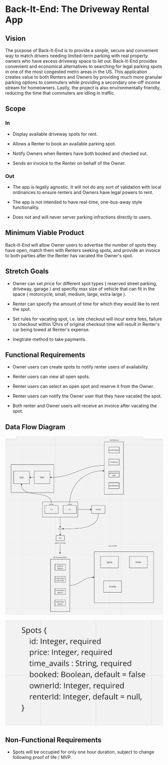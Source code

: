 # Back-It-End: The Driveway Rental App

## Vision

The purpose of Back-It-End is to provide a simple, secure and convenient way to match drivers needing limited-term parking with real property owners who have excess driveway space to let out. Back-It-End provides convenient and economical alternatives to searching for legal parking spots in one of the most congested metro areas in the US. This application creates value to both Renters and Owners by providing much more granular parking options to commuters while providing a secondary one-off income stream for homeowners. Lastly, the project is also environmentally friendly, reducing the time that commuters are idling in traffic.

## Scope

### In

* Display available driveway spots for rent.

* Allows a Renter to book an available parking spot.

* Notify Owners when Renters have both booked and checked out.

* Sends an invoice to the Renter on behalf of the Owner.

### Out

* The app is legally agnostic. It will not do any sort of validation with local ordinances to ensure renters and Owners have legal powers to rent.

* The app is not intended to have real-time, one-bus-away style functionality.

* Does not and will never server parking infractions directly to users.

## Minimum Viable Product

Back-It-End will allow Owner users to advertise the number of spots they have open, match them with Renters seeking spots, and provide an invoice to both parties after the Renter has vacated the Owner's spot.

## Stretch Goals

* Owner can set price for different spot types ( reserved street parking, driveway, garage ) and specifiy max size of vehicle that can fit in the space ( motorcycle, small, medium, large, extra large ).

* Renter can specify the amount of time for which they would like to rent the spot.

* Set rules for vacating spot, i.e. late checkout will incur extra fees, failure to checkout within 12hrs of original checkout time will result in Renter's car being towed at Renter's expense.

* Inegtrate method to take payments.


## Functional Requirements

* Owner users can create spots to notify renter users of availability.

* Renter users can view all open spots.

* Renter users can select an open spot and reserve it from the Owner.

* Renter users can notify the Owner user that they have vacated the spot.

* Both renter and Owner users will receive an invoice after vacating the spot.

## Data Flow Diagram

![UML](./assets/drivewayUML.png)

![Schema](./assets/schema.png)

## Non-Functional Requirements

* Spots will be occupied for only one hour duration, subject to change following proof of life / MVP.

